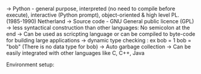 -> Python - general purpose, interpreted (no need to compile before execute), interactive (Python prompt), object-oriented & high level PL. (1985-1990) Netherland
-> Source code - GNU General public licence (GPL)
-> less syntactical construction than other languages: No semicolon at the end
-> Can be used as scricpting language or can be compiled to byte-code for building large applications
-> dynamic type checking : ex
      bob = 1
      bob = "bob"  (There is no data type for bob)
-> Auto garbage collection
-> Can be easily integrated with other languages like C, C++, Java

Environment setup:
